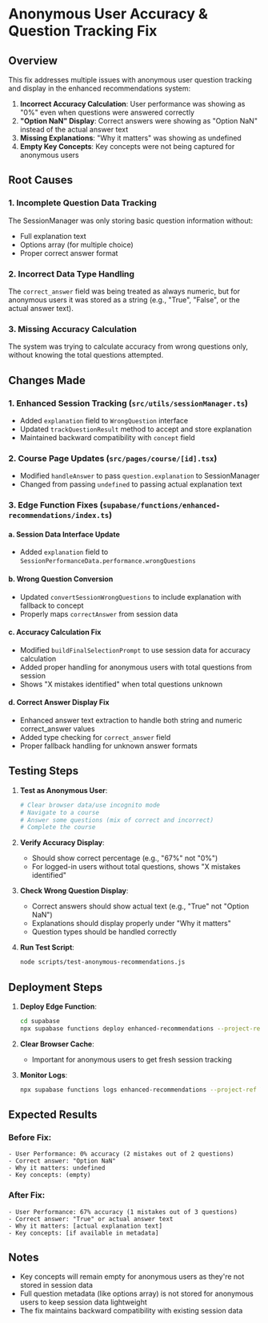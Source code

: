 # Anonymous User Accuracy & Question Tracking Fix

## Overview
This fix addresses multiple issues with anonymous user question tracking and display in the enhanced recommendations system:

1. **Incorrect Accuracy Calculation**: User performance was showing as "0%" even when questions were answered correctly
2. **"Option NaN" Display**: Correct answers were showing as "Option NaN" instead of the actual answer text
3. **Missing Explanations**: "Why it matters" was showing as undefined
4. **Empty Key Concepts**: Key concepts were not being captured for anonymous users

## Root Causes

### 1. Incomplete Question Data Tracking
The SessionManager was only storing basic question information without:
- Full explanation text
- Options array (for multiple choice)
- Proper correct answer format

### 2. Incorrect Data Type Handling
The `correct_answer` field was being treated as always numeric, but for anonymous users it was stored as a string (e.g., "True", "False", or the actual answer text).

### 3. Missing Accuracy Calculation
The system was trying to calculate accuracy from wrong questions only, without knowing the total questions attempted.

## Changes Made

### 1. Enhanced Session Tracking (`src/utils/sessionManager.ts`)
- Added `explanation` field to `WrongQuestion` interface
- Updated `trackQuestionResult` method to accept and store explanation
- Maintained backward compatibility with `concept` field

### 2. Course Page Updates (`src/pages/course/[id].tsx`)
- Modified `handleAnswer` to pass `question.explanation` to SessionManager
- Changed from passing `undefined` to passing actual explanation text

### 3. Edge Function Fixes (`supabase/functions/enhanced-recommendations/index.ts`)

#### a. Session Data Interface Update
- Added `explanation` field to `SessionPerformanceData.performance.wrongQuestions`

#### b. Wrong Question Conversion
- Updated `convertSessionWrongQuestions` to include explanation with fallback to concept
- Properly maps `correctAnswer` from session data

#### c. Accuracy Calculation Fix
- Modified `buildFinalSelectionPrompt` to use session data for accuracy calculation
- Added proper handling for anonymous users with total questions from session
- Shows "X mistakes identified" when total questions unknown

#### d. Correct Answer Display Fix
- Enhanced answer text extraction to handle both string and numeric correct_answer values
- Added type checking for `correct_answer` field
- Proper fallback handling for unknown answer formats

## Testing Steps

1. **Test as Anonymous User**:
   ```bash
   # Clear browser data/use incognito mode
   # Navigate to a course
   # Answer some questions (mix of correct and incorrect)
   # Complete the course
   ```

2. **Verify Accuracy Display**:
   - Should show correct percentage (e.g., "67%" not "0%")
   - For logged-in users without total questions, shows "X mistakes identified"

3. **Check Wrong Question Display**:
   - Correct answers should show actual text (e.g., "True" not "Option NaN")
   - Explanations should display properly under "Why it matters"
   - Question types should be handled correctly

4. **Run Test Script**:
   ```bash
   node scripts/test-anonymous-recommendations.js
   ```

## Deployment Steps

1. **Deploy Edge Function**:
   ```bash
   cd supabase
   npx supabase functions deploy enhanced-recommendations --project-ref YOUR_PROJECT_ID
   ```

2. **Clear Browser Cache**:
   - Important for anonymous users to get fresh session tracking

3. **Monitor Logs**:
   ```bash
   npx supabase functions logs enhanced-recommendations --project-ref YOUR_PROJECT_ID --tail
   ```

## Expected Results

### Before Fix:
```
- User Performance: 0% accuracy (2 mistakes out of 2 questions)
- Correct answer: "Option NaN"
- Why it matters: undefined
- Key concepts: (empty)
```

### After Fix:
```
- User Performance: 67% accuracy (1 mistakes out of 3 questions)
- Correct answer: "True" or actual answer text
- Why it matters: [actual explanation text]
- Key concepts: [if available in metadata]
```

## Notes

- Key concepts will remain empty for anonymous users as they're not stored in session data
- Full question metadata (like options array) is not stored for anonymous users to keep session data lightweight
- The fix maintains backward compatibility with existing session data 